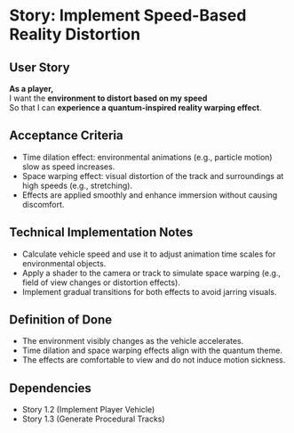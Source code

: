 # Story: Implement Speed-Based Reality Distortion

## User Story
**As a player,**  
I want the **environment to distort based on my speed**  
So that I can **experience a quantum-inspired reality warping effect**.

## Acceptance Criteria
- Time dilation effect: environmental animations (e.g., particle motion) slow as speed increases.
- Space warping effect: visual distortion of the track and surroundings at high speeds (e.g., stretching).
- Effects are applied smoothly and enhance immersion without causing discomfort.

## Technical Implementation Notes
- Calculate vehicle speed and use it to adjust animation time scales for environmental objects.
- Apply a shader to the camera or track to simulate space warping (e.g., field of view changes or distortion effects).
- Implement gradual transitions for both effects to avoid jarring visuals.

## Definition of Done
- The environment visibly changes as the vehicle accelerates.
- Time dilation and space warping effects align with the quantum theme.
- The effects are comfortable to view and do not induce motion sickness.

## Dependencies
- Story 1.2 (Implement Player Vehicle)
- Story 1.3 (Generate Procedural Tracks)